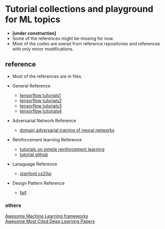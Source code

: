 # Tutorial collections and playground for ML topics
- **[under construction]** 
- Some of the references might be missing for now.
- Most of the codes are exerpt from reference repositories and references with only minor modifications.



## reference
- Most of the references are in files.
* General Reference
  - [tensorflow tutorials1](https://gist.github.com/haje01/202ac276bace4b25dd3f)
  - [tensorflow tutorials2](https://github.com/sjchoi86/Tensorflow-101.git)
  - [tensorflow tutorials3](https://github.com/tensorflow/models.git)
  - [tensorflow tutoirals4](https://github.com/nlintz/TensorFlow-Tutorials.git)

* Adversarial Network Reference
  - [domain adversarial training of neural networks](http://jmlr.org/papers/volume17/15-239/15-239.pdf)

* Reinforcement learning Reference
  - [tutorials on simple reinforcement learning]("https://medium.com/emergent-future/simple-reinforcement-learning-with-tensorflow-part-0-q-learning-with-tables-and-neural-networks-d195264329d0#.a4om9qjbq")
  - [tutorial github]("https://github.com/awjuliani/DeepRL-Agents")

* Lanaguage Reference
  - [stanford cs20si](http://web.stanford.edu/class/cs20si/syllabus.html)

* Design Pattern Reference
  - [faif](https://github.com/faif/python-patterns)

### others
[Awesome Machine Learning frameworks](https://github.com/josephmisiti/awesome-machine-learning)  
[Awesome Most Cited Deep Learning Papers](https://github.com/terryum/awesome-deep-learning-papers)
